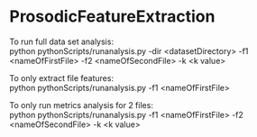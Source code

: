 # ProsodicFeatureExtraction
To run full data set analysis:<br />
python pythonScripts/runanalysis.py -dir \<datasetDirectory> -f1 \<nameOfFirstFile> -f2 \<nameOfSecondFile> -k \<k value>

To only extract file features:<br />
python pythonScripts/runanalysis.py -f1 \<nameOfFirstFile> 
  
To only run metrics analysis for 2 files:<br />
python pythonScripts/runanalysis.py -f1 \<nameOfFirstFile> -f2 \<nameOfSecondFile> -k \<k value>
